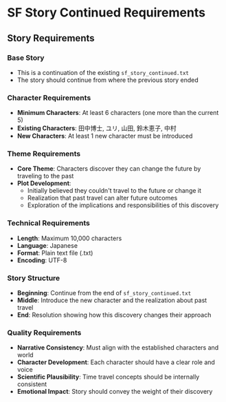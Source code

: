 # SF Story Continued Requirements

## Story Requirements

### Base Story
- This is a continuation of the existing `sf_story_continued.txt`
- The story should continue from where the previous story ended

### Character Requirements
- **Minimum Characters**: At least 6 characters (one more than the current 5)
- **Existing Characters**: 田中博士, ユリ, 山田, 鈴木恵子, 中村
- **New Characters**: At least 1 new character must be introduced

### Theme Requirements
- **Core Theme**: Characters discover they can change the future by traveling to the past
- **Plot Development**: 
  - Initially believed they couldn't travel to the future or change it
  - Realization that past travel can alter future outcomes
  - Exploration of the implications and responsibilities of this discovery

### Technical Requirements
- **Length**: Maximum 10,000 characters
- **Language**: Japanese
- **Format**: Plain text file (.txt)
- **Encoding**: UTF-8

### Story Structure
- **Beginning**: Continue from the end of `sf_story_continued.txt`
- **Middle**: Introduce the new character and the realization about past travel
- **End**: Resolution showing how this discovery changes their approach

### Quality Requirements
- **Narrative Consistency**: Must align with the established characters and world
- **Character Development**: Each character should have a clear role and voice
- **Scientific Plausibility**: Time travel concepts should be internally consistent
- **Emotional Impact**: Story should convey the weight of their discovery